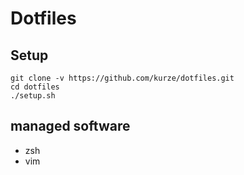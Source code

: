 # Dotfiles

## Setup

    git clone -v https://github.com/kurze/dotfiles.git
    cd dotfiles
    ./setup.sh

## managed software

 * zsh
 * vim
